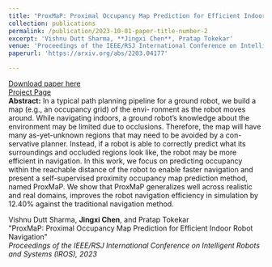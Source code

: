 ```yaml
---
title: "ProxMaP: Proximal Occupancy Map Prediction for Efficient Indoor Robot Navigation"
collection: publications
permalink: /publication/2023-10-01-paper-title-number-2
excerpt: 'Vishnu Dutt Sharma, **Jingxi Chen**, Pratap Tokekar'
venue: 'Proceedings of the IEEE/RSJ International Conference on Intelligent Robots and Systems (**IROS** 2023)'
paperurl: 'https://arxiv.org/abs/2203.04177'

---
```

[Download paper here](https://arxiv.org/abs/2203.04177) <br />
[Project Page](https://raaslab.org/projects/ProxMaP/) <br/>
**Abstract:**
In a typical path planning pipeline for a ground robot, we build a map (e.g., an occupancy grid) of the envi- ronment as the robot moves around. While navigating indoors, a ground robot’s knowledge about the environment may be limited due to occlusions. Therefore, the map will have many as-yet-unknown regions that may need to be avoided by a con- servative planner. Instead, if a robot is able to correctly predict what its surroundings and occluded regions look like, the robot may be more efficient in navigation. In this work, we focus on predicting occupancy within the reachable distance of the robot to enable faster navigation and present a self-supervised proximity occupancy map prediction method, named ProxMaP. We show that ProxMaP generalizes well across realistic and real domains, improves the robot navigation efficiency in simulation by 12.40% against the traditional navigation method.

Vishnu Dutt Sharma, **Jingxi Chen**, and Pratap Tokekar <br/> &quot;ProxMaP: Proximal Occupancy Map Prediction for Efficient Indoor Robot Navigation&quot; <br /><i>Proceedings of the IEEE/RSJ International Conference on Intelligent Robots and Systems (IROS), 2023</i><br /> 